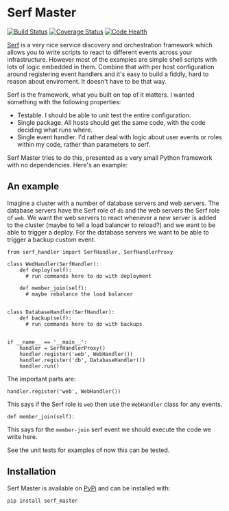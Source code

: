 # Serf Master

[![Build
Status](https://secure.travis-ci.org/garethr/serf-master.png)](http://travis-ci.org/garethr/serf-master)
[![Coverage
Status](https://coveralls.io/repos/garethr/serf-master/badge.png?branch=master)](https://coveralls.io/r/garethr/serf-master?branch=master)
[![Code
Health](https://landscape.io/github/garethr/serf-master/master/landscape.png)](https://landscape.io/github/garethr/serf-master/master)

[Serf](http://www.serfdom.io/) is a very nice service discovery and
orchestration framework which allows you to write scripts to react to
different events across your infrastructure. However most of the
examples are simple shell scripts with lots of logic embedded in them.
Combine that with per host configuration around registering event
handlers and it's easy to build a fiddly, hard to reason about
enviroment. It doesn't have to be that way.

Serf is the framework, what you built on top of it matters. I wanted
something with the following properties:

* Testable. I should be able to unit test the entire configuration.
* Single package. All hosts should get the same code, with the code
  deciding what runs where.
* Single event handler. I'd rather deal with logic about user events or
  roles within my code, rather than parameters to serf.


Serf Master tries to do this, presented as a very small Python framework
with no dependencies. Here's an example:

## An example

Imagine a cluster with a number of database servers and web servers. The
database servers have the Serf role of `db` and the web servers the Serf
role of `web`. We want the web servers to react whenever a new server is
added to the cluster (maybe to tell a load balancer to reload?) and we
want to be able to trigger a deploy. For the database servers we want to
be able to trigger a backup custom event.


    from serf_handler import SerfHandler, SerfHandlerProxy

    class WedHandler(SerfHandler):
        def deploy(self):
          # run commands here to do with deployment

        def member_join(self):
          # maybe rebalance the load balancer
    

    class DatabaseHandler(SerfHandler):
        def backup(self):
          # run commands here to do with backups


    if __name__ == '__main__':
        handler = SerfHandlerProxy()
        handler.register('web', WebHandler())
        handler.register('db', DatabaseHandler())
        handler.run()


The important parts are:

    handler.register('web', WebHandler())

This says if the Serf role is `web` then use the `WebHandler` class for
any events.

    def member_join(self):

This says for the `member-join` serf event we should execute the code
we write here.

See the unit tests for examples of now this can be tested.


## Installation

Serf Master is available on
[PyPi](https://pypi.python.org/pypi/serf_master) and can be installed
with:

    pip install serf_master

